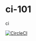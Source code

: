 # ci-101
ci

[![CircleCI](https://circleci.com/gh/irfanbaigse/ci-101.svg?style=svg)](https://circleci.com/gh/irfanbaigse/ci-101)
